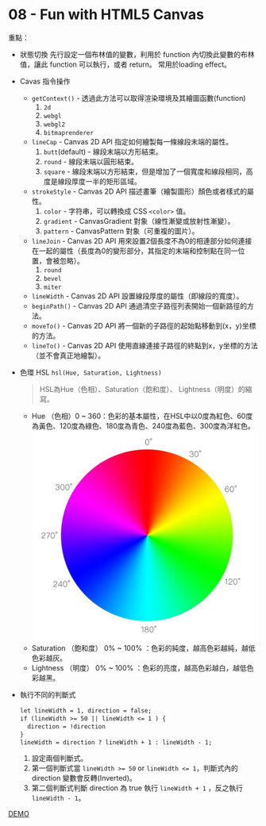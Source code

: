 # 08 - Fun with HTML5 Canvas

重點：
- 狀態切換
    先行設定一個布林值的變數，利用於 function 內切換此變數的布林值，讓此 function 可以執行，或者 return。
    常用於loading effect。

- Cavas 指令操作
    - `getContext()` - 透過此方法可以取得渲染環境及其繪圖函數(function)
        1. `2d`
        1. `webgl`
        1. `webgl2`
        1. `bitmaprenderer`
    - `lineCap` - Canvas 2D API 指定如何繪製每一條線段末端的屬性。
        1. `butt`(default) - 線段末端以方形結束。
        1. `round` - 線段末端以圓形結束。
        1. `square` - 線段末端以方形結束，但是增加了一個寬度和線段相同，高度是線段厚度一半的矩形區域。
    - `strokeStyle` - Canvas 2D API 描述畫筆（繪製圖形）顏色或者樣式的屬性。
        1. `color` - 字符串，可以轉換成 CSS `<color>` 值。
        1. `gradient` - CanvasGradient 對象（線性漸變或放射性漸變）。
        1. `pattern` - CanvasPattern 對象（可重複的圖片）。
    - `lineJoin` - Canvas 2D API 用來設置2個長度不為0的相連部分如何連接在一起的屬性（長度為0的變形部分，其指定的末端和控制點在同一位置，會被忽略）。
        1. `round`
        1. `bevel`
        1. `miter`
    - `lineWidth` - Canvas 2D API 設置線段厚度的屬性（即線段的寬度）。
    - `beginPath()` - Canvas 2D API 通過清空子路徑列表開始一個新路徑的方法。
    - `moveTo()` - Canvas 2D API 將一個新的子路徑的起始點移動到(x，y)坐標的方法。
    - `lineTo()` - Canvas 2D API 使用直線連接子路徑的終點到x，y坐標的方法（並不會真正地繪製）。

- 色環 HSL `hsl(Hue, Saturation, Lightness)`
    > HSL為Hue（色相）、Saturation（飽和度）、 Lightness（明度）的縮寫。
    - Hue （色相）0 ~ 360：色彩的基本屬性，在HSL中以0度為紅色、60度為黃色、120度為綠色、180度為青色、240度為藍色、300度為洋紅色。
    ![](hsl.jpg)
    - Saturation （飽和度） 0% ~ 100% ：色彩的純度，越高色彩越純，越低色彩越灰。
    - Lightness （明度） 0% ~ 100% ：色彩的亮度，越高色彩越白，越低色彩越黑。

- 執行不同的判斷式
    ```
    let lineWidth = 1, direction = false;
    if (lineWidth >= 50 || lineWidth <= 1 ) {
      direction = !direction
    }
    lineWidth = direction ? lineWidth + 1 : lineWidth - 1;
    ```
    1. 設定兩個判斷式。
    1. 第一個判斷式當 `lineWidth >= 50` or `lineWidth <= 1`，判斷式內的 direction 變數會反轉(Inverted)。
    1. 第二個判斷式判斷 direction 為 true 執行 `lineWidth + 1` ，反之執行 `lineWidth - 1`。


[DEMO](https://gn00678465.github.io/JavaScript_30_exercise/08%20-%20Fun%20with%20HTML5%20Canvas/index-EXERCISE.html)
